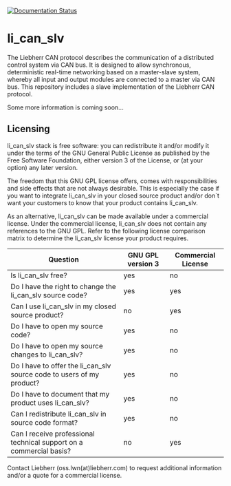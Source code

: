 [![Documentation Status](https://readthedocs.org/projects/li-can-slv/badge/?version=latest)](https://li-can-slv.readthedocs.io/en/latest/?badge=latest)

# li_can_slv

The Liebherr CAN protocol describes the communication of a distributed control system via CAN bus. It is designed to allow synchronous, deterministic real-time networking based on a master-slave system, whereby all input and output modules are connected to a master via CAN bus. This repository includes a slave implementation of the Liebherr CAN protocol.

Some more information is coming soon...


## Licensing
li_can_slv stack is free software: you can redistribute it and/or modify it under the terms of the GNU General Public License as published by the Free Software Foundation, either version 3 of the License, or (at your option) any later version. 

The freedom that this GNU GPL license offers, comes with responsibilities and side effects that are not always desirable. This is especially the case if you want to integrate li_can_slv in your closed source product and/or don`t want your customers to know that your product contains li_can_slv.

As an alternative, li_can_slv can be made available under a commercial license. Under the commercial license, li_can_slv does not contain any references to the GNU GPL. Refer to the following license comparison matrix to determine the li_can_slv license your product requires.

| Question                                                              | GNU GPL version 3 | Commercial License |
|-----------------------------------------------------------------------|-------------------|--------------------|
| Is li_can_slv free?                                                   | yes               | no                 |
| Do I have the right to change the li_can_slv source code?             | yes               | yes                |
| Can I use li_can_slv in my closed source product?                     | no                | yes                |
| Do I have to open my source code?                                     | yes               | no                 |
| Do I have to open my source changes to li_can_slv?                    | yes               | no                 |
| Do I have to offer the li_can_slv source code to users of my product? | yes               | no                 |
| Do I have to document that my product uses li_can_slv?                | yes               | no                 |
| Can I redistribute li_can_slv in source code format?                  | yes               | no                 |
| Can I receive professional technical support on a commercial basis?   | no                | yes                |

Contact Liebherr (oss.lwn(at)liebherr.com) to request additional information and/or a quote for a commercial license.
